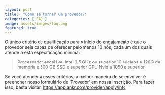 ```yaml
---
layout: post
title:  "Como se tornar um provedor?"
categories: [ FAQ ]
image: assets/images/faq.png
featured: true
---
```

O único critério de qualificação para o início do engajamento é que o provedor seja capaz de oferecer pelo menos 10 nós, cada um dos quais atende a esta especificação mínima:

> Processador escalável Intel 2,5 GHz ou superior
16 núcleos e 128G de memória e 500 GB SSD e superior
GPU Nvidia 1050 e superior

Se você atender a esses critérios, a melhor maneira de se envolver é preencher nosso formulário de ‘Provedor’ em nossa inscrição. Para fazer isso, basta visitar: <a href="https://app.ankr.com/provider/apply/info">https://app.ankr.com/provider/apply/info </a>
